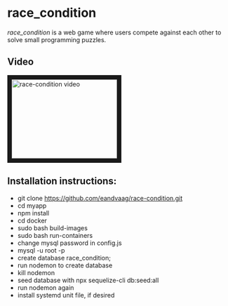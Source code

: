 # race_condition

*race_condition* is a web game where users compete against each other to solve small programming puzzles.


## Video
<a href="http://www.youtube.com/watch?feature=player_embedded&v=t5dj8m5H0N8
" target="_blank"><img src="http://img.youtube.com/vi/t5dj8m5H0N8/0.jpg" 
alt="race-condition video" width="240" height="180" border="10" /></a>

## Installation instructions: 

  * git clone https://github.com/eandvaag/race-condition.git
  * cd myapp
  * npm install
  * cd docker
  * sudo bash build-images
  * sudo bash run-containers
  * change mysql password in config.js
  * mysql -u root -p
  * create database race_condition;
  * run nodemon to create database
  * kill nodemon
  * seed database with npx sequelize-cli db:seed:all
  * run nodemon again
  * install systemd unit file, if desired